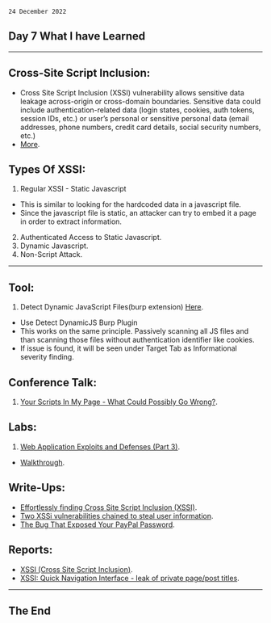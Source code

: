 `24 December 2022`
## **Day 7 What I have Learned**
***
## **Cross-Site Script Inclusion**:
- Cross Site Script Inclusion (XSSI) vulnerability allows sensitive data leakage across-origin or cross-domain boundaries. Sensitive data could include authentication-related data (login states, cookies, auth tokens, session IDs, etc.) or user’s personal or sensitive personal data (email addresses, phone numbers, credit card details, social security numbers, etc.)
- [More](https://owasp.org/www-project-web-security-testing-guide/stable/4-Web_Application_Security_Testing/11-Client-side_Testing/13-Testing_for_Cross_Site_Script_Inclusion).
## **Types Of XSSI**:
1. Regular XSSI - Static Javascript
- This is similar to looking for the hardcoded data in a javascript file.
- Since the javascript file is static, an attacker can try to embed it a page in order to extract information. 
2. Authenticated Access to Static Javascript.
3. Dynamic Javascript.
4. Non-Script Attack.
***
## **Tool**:
1. Detect Dynamic JavaScript Files(burp extension) 
[Here](https://github.com/luh2/DetectDynamicJS).
- Use Detect DynamicJS Burp Plugin
- This works on the same principle. Passively scanning all JS files and than scanning those files without authentication identifier like cookies. 
- If issue is found, it will be seen under Target Tab as Informational severity finding.
## **Conference Talk**:
1. [Your Scripts In My Page - What Could Possibly Go Wrong?](https://www.youtube.com/watch?v=Mnkgg3q51Ps).
## **Labs**:
1. [ Web Application Exploits and Defenses (Part 3)](https://google-gruyere.appspot.com/start).
 - [Walkthrough](https://www.youtube.com/watch?v=z7i8lM2khHE).
 ## **Write-Ups**:
 - [Effortlessly finding Cross Site Script Inclusion (XSSI)](https://medium.com/bugbountywriteup/effortlessly-finding-cross-site-script-inclusion-xssi-jsonp-for-bug-bounty-38ae0b9e5c8a).
 - [Two XSSi vulnerabilities chained to steal user information](https://medium.com/@0xHyde/yahoo-two-xssi-vulnerabilities-chained-to-steal-user-information-750-bounty-e9bc6a41a40a).
 - [The Bug That Exposed Your PayPal Password](https://medium.com/@alex.birsan/the-bug-that-exposed-your-paypal-password-539fc2896da9).
 ## **Reports**:
 - [XSSI (Cross Site Script Inclusion)](https://hackerone.com/reports/118631).
 - [XSSI: Quick Navigation Interface - leak of private page/post titles](https://hackerone.com/reports/495525).
 ***
 ## **The End**
